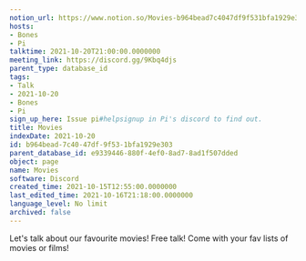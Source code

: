 ```yaml
---
notion_url: https://www.notion.so/Movies-b964bead7c4047df9f531bfa1929e303
hosts:
- Bones
- Pi
talktime: 2021-10-20T21:00:00.0000000
meeting_link: https://discord.gg/9Kbq4djs
parent_type: database_id
tags:
- Talk
- 2021-10-20
- Bones
- Pi
sign_up_here: Issue pi#helpsignup in Pi's discord to find out.
title: Movies
indexDate: 2021-10-20
id: b964bead-7c40-47df-9f53-1bfa1929e303
parent_database_id: e9339446-880f-4ef0-8ad7-8ad1f507dded
object: page
name: Movies
software: Discord
created_time: 2021-10-15T12:55:00.0000000
last_edited_time: 2021-10-16T21:18:00.0000000
language_level: No limit
archived: false
---
```


Let's talk about our favourite movies!
Free talk! Come with your fav lists of movies or films!


